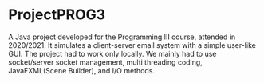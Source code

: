 # ProjectPROG3
A Java project developed for the Programming III course, attended in 2020/2021.
It simulates a client-server email system with a simple user-like GUI.
The project had to work only locally.
We mainly had to use socket/server socket management, multi threading coding, JavaFXML(Scene Builder), and I/O methods.  
